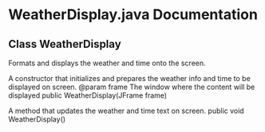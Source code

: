 <h1>WeatherDisplay.java Documentation</h1>
<h2>Class WeatherDisplay</h2>
<p>
Formats and displays the weather and time onto the screen.
</p>
<p>
A constructor that initializes and prepares the weather info and time to be displayed on screen.
@param frame      The window where the content will be displayed
public WeatherDisplay(JFrame frame)
</p>
<p>
A method that updates the weather and time text on screen.
public void WeatherDisplay()
</p>